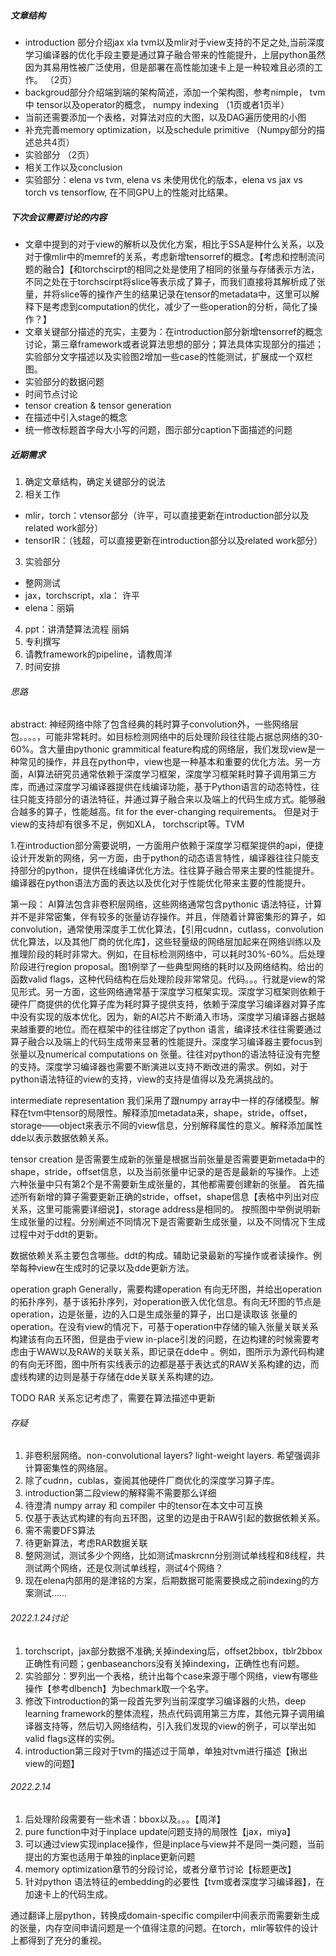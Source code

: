 ##### 文章结构
- introduction 部分介绍jax xla tvm以及mlir对于view支持的不足之处,当前深度学习编译器的优化手段主要是通过算子融合带来的性能提升，上层python虽然因为其易用性被广泛使用，但是部署在高性能加速卡上是一种较难且必须的工作。 （2页）
- backgroud部分介绍端到端的架构简述，添加一个架构图，参考nimple， tvm 中 tensor以及operator的概念， numpy indexing （1页或者1页半）
- 当前还需要添加一个表格，对算法对应的大图，以及DAG遍历使用的小图 
- 补充完善memory optimization，以及schedule primitive （Numpy部分的描述总共4页）
- 实验部分 （2页）
- 相关工作以及conclusion
- 实验部分：elena vs tvm, elena vs 未使用优化的版本，elena vs jax vs torch vs tensorflow, 在不同GPU上的性能对比结果。


##### 下次会议需要讨论的内容
- 文章中提到的对于view的解析以及优化方案，相比于SSA是种什么关系，以及对于像mlir中的memref的关系，考虑新增tensorref的概念。【考虑和控制流问题的融合】【和torchscirpt的相同之处是使用了相同的张量与存储表示方法，不同之处在于torchscirpt将slice等表示成了算子，而我们直接将其解析成了张量，并将slice等的操作产生的结果记录在tensor的metadata中，这里可以解释下是考虑到computation的优化，减少了一些operation的分析，简化了操作？】
- 文章关键部分描述的充实，主要为：在introduction部分新增tensorref的概念讨论，第三章framework或者说算法思想的部分；算法具体实现部分的描述；实验部分文字描述以及实验图2增加一些case的性能测试，扩展成一个双栏图。
- 实验部分的数据问题
- 时间节点讨论
- tensor creation & tensor generation
- 在描述中引入stage的概念
- 统一修改标题首字母大小写的问题，图示部分caption下面描述的问题


##### 近期需求
1. 确定文章结构，确定关键部分的说法
2. 相关工作
- mlir，torch：vtensor部分（许平，可以直接更新在introduction部分以及related work部分）
- tensorIR：（钱超，可以直接更新在introduction部分以及related work部分）
3. 实验部分
- 整网测试
- jax，torchscript，xla： 许平
- elena：丽娟
4. ppt：讲清楚算法流程 丽娟
5. 专利撰写
6. 请教framework的pipeline，请教周洋
7. 时间安排

###### 思路

abstract:
神经网络中除了包含经典的耗时算子convolution外，一些网络层包。。。。，可能非常耗时。如目标检测网络中的后处理阶段往往能占据总网络的30-60%。含大量由pythonic grammitical feature构成的网络层，我们发现view是一种常见的操作，并且在python中，view也是一种基本和重要的优化方法。另一方面，AI算法研究员通常依赖于深度学习框架，深度学习框架耗时算子调用第三方库，而通过深度学习编译器提供在线编译功能，基于Python语言的动态特性，往往只能支持部分的语法特征，并通过算子融合来以及端上的代码生成方式。能够融合越多的算子，性能越高。fit for the ever-changing requirements。 但是对于view的支持却有很多不足，例如XLA， torchscript等。TVM

1.在introduction部分需要说明，一方面用户依赖于深度学习框架提供的api，便捷设计开发新的网络，另一方面，由于python的动态语言特性，编译器往往只能支持部分的python，提供在线编译优化方法。往往算子融合带来主要的性能提升。编译器在python语法方面的表达以及优化对于性能优化带来主要的性能提升。

第一段： AI算法包含非卷积层网络，这些网络通常包含pythonic 语法特征，计算并不是非常密集，伴有较多的张量访存操作。并且，伴随着计算密集形的算子，如convolution，通常使用深度手工优化算法，【引用cudnn，cutlass，convolution优化算法，以及其他厂商的优化库】，这些轻量级的网络层加起来在网络训练以及推理阶段的耗时非常大。例如，在目标检测网络中，可以耗时30%-60%。后处理阶段进行region proposal。图1例举了一些典型网络的耗时以及网络结构。给出的函数valid flags，这种代码结构在后处理阶段非常常见。代码。。。行就是view的常见形式。另一方面，这些网络通常基于深度学习框架实现。深度学习框架则依赖于硬件厂商提供的优化算子库为耗时算子提供支持，依赖于深度学习编译器对算子库中没有实现的版本优化。因为，新的AI芯片不断涌入市场，深度学习编译器占据越来越重要的地位。而在框架中的往往绑定了python 语言，编译技术往往需要通过算子融合以及端上的代码生成带来显著的性能提升。深度学习编译器主要focus到张量以及numerical computations on 张量。往往对python的语法特征没有完整的支持。深度学习编译器也需要不断演进以支持不断改进的需求。例如，对于python语法特征的view的支持，view的支持是值得以及充满挑战的。

intermediate representation
我们采用了跟numpy array中一样的存储模型。解释在tvm中tensor的局限性。解释添加metadata来，shape，stride，offset，storage——object来表示不同的view信息，分别解释属性的意义。解释添加属性dde以表示数据依赖关系。

tensor creation
是否需要生成新的张量是根据当前张量是否需要更新metada中的shape，stride，offset信息，以及当前张量中记录的是否是最新的写操作。上述六种张量中只有第2个是不需要新生成张量的，其他都需要创建新的张量。
首先描述所有新增的算子需要更新正确的stride，offset，shape信息【表格中列出对应关系，这里可能需要详细说】，storage address是相同的。
按照图中举例说明新生成张量的过程。分别阐述不同情况下是否需要新生成张量，以及不同情况下生成过程中对于ddt的更新。

数据依赖关系主要包含哪些。ddt的构成。辅助记录最新的写操作或者读操作。例举每种view在生成时的记录以及dde更新方法。 

operation graph
Generally，需要构建operation 有向无环图，并给出operation的拓扑序列，基于该拓扑序列，对operation嵌入优化信息。有向无环图的节点是operation，边是张量，边的入口是生成张量的算子，出口是读取该
张量的operation。在没有view的情况下，可基于operation中存储的输入张量关联关系构建该有向五环图，但是由于view in-place引发的问题，在边构建的时候需要考虑由于WAW以及RAW的关联关系，即记录在dde中
。例如，图所示为源代码构建的有向无环图，图中所有实线表示的边都是基于表达式的RAW关系构建的边，而虚线构建的边则是基于存储在dde关联关系构建的边。


TODO
RAR 关系忘记考虑了，需要在算法描述中更新


###### 存疑
1. 非卷积层网络。non-convolutional layers? light-weight layers. 希望强调非计算密集性的网络层。
2. 除了cudnn，cublas，查阅其他硬件厂商优化的深度学习算子库。
3. introduction第二段view的解释需不需要那么详细
4. 待澄清 numpy array 和 compiler 中的tensor在本文中可互换
5. 仅基于表达式构建的有向五环图，这里的边是由于RAW引起的数据依赖关系。
6. 需不需要DFS算法
7. 待更新算法，考虑RAR数据关联
8. 整网测试，测试多少个网络，比如测试maskrcnn分别测试单线程和8线程，共测试两个网络，还是仅测试单线程，测试4个网络？
9. 现在elena内部用的是津铭的方案，后期数据可能需要换成之前indexing的方案测试……


###### 2022.1.24讨论
1. torchscript，jax部分数据不准确;关掉indexing后，offset2bbox，tblr2bbox正确性有问题；genbaseanchors没有关掉indexing，正确性也有问题。
2. 实验部分：罗列出一个表格，统计出每个case来源于哪个网络，view有哪些操作【参考dlbench】为bechmark取一个名字。
3. 修改下introduction的第一段首先罗列当前深度学习编译器的火热，deep learning framework的整体流程，热点代码调用第三方库，其他元算子调用编译器支持等，然后切入网络结构，引入我们发现的view的例子，可以举出如valid flags这样的实例。
4. introduction第三段对于tvm的描述过于简单，单独对tvm进行描述【揪出view的问题】

###### 2022.2.14
1. 后处理阶段需要有一些术语：bbox以及。。。【周洋】
2. pure function中对于inplace update问题支持的局限性【jax，miya】
3. 可以通过view实现inplace操作，但是inplace与view并不是同一类问题，当前提出的方案也适用于单独的inplace更新问题
4. memory optimization章节的分段讨论，或者分章节讨论【标题更改】
5. 针对python 语法特征的embedding的必要性【tvm或者深度学习编译器】，在加速卡上的代码生成。


通过翻译上层python，转换成domain-specific compiler中间表示而需要新生成的张量，内存空间申请问题是一个值得注意的问题。在torch，mlir等软件的设计上都得到了充分的重视。

